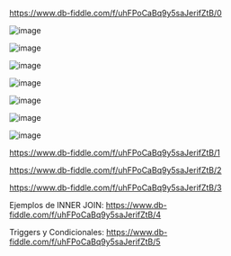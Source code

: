 https://www.db-fiddle.com/f/uhFPoCaBq9y5saJerifZtB/0

![image](https://user-images.githubusercontent.com/101203533/235227089-bb5ef670-a472-4459-809a-786f74cd00a3.png)

![image](https://user-images.githubusercontent.com/101203533/235227516-b51705cc-8a23-4ad3-ae23-b9559e7c1786.png)

![image](https://user-images.githubusercontent.com/101203533/235228843-6a3aa067-cba6-45e2-bc64-ed1a344c12b3.png)

![image](https://user-images.githubusercontent.com/101203533/235237719-8c8dfbc3-28be-4ea6-8a16-c2aef7841c37.png)

![image](https://user-images.githubusercontent.com/101203533/235237919-9c940ac6-ed8a-460f-bcf8-200a74848e37.png)

![image](https://user-images.githubusercontent.com/101203533/235238226-f0f5a0a3-1ea6-4315-b10a-b25466c76a79.png)

![image](https://user-images.githubusercontent.com/101203533/235238542-6b8dc84e-4c27-44a9-84e5-2f56b7cc7619.png)

https://www.db-fiddle.com/f/uhFPoCaBq9y5saJerifZtB/1

https://www.db-fiddle.com/f/uhFPoCaBq9y5saJerifZtB/2

https://www.db-fiddle.com/f/uhFPoCaBq9y5saJerifZtB/3


Ejemplos de INNER JOIN:
https://www.db-fiddle.com/f/uhFPoCaBq9y5saJerifZtB/4

Triggers y Condicionales:
https://www.db-fiddle.com/f/uhFPoCaBq9y5saJerifZtB/5
